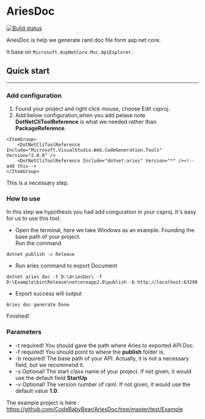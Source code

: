 # AriesDoc

[![Build status](https://ci.appveyor.com/api/projects/status/dcpgxu6ba8swt3yv/branch/master?svg=true)](https://ci.appveyor.com/project/fs7744/ariesdoc/branch/master)

AriesDoc is help we generate raml doc file form asp.net core.

It base on ```Microsoft.AspNetCore.Mvc.ApiExplorer```.


## Quick start
<hr>

### Add configuration
1. Found your project and right click mouse, choose Edit csproj.
2. Add below configuration,when you add pelase note <b>DotNetCliToolReference</b> is what we needed rather than <b>PackageReference</b>.
```
<ItemGroup>
    <DotNetCliToolReference Include="Microsoft.VisualStudio.Web.CodeGeneration.Tools" Version="2.0.0" />
    <DotNetCliToolReference Include="dotnet-aries" Version="*" /><!--add this-->
</ItemGroup>
```
This is a necessary step.

### How to use 
In this step we hypothesis you had add conguration in your csproj. It's easy for us to use this tool.<br>
- Open the terminal, here we take Windows as an example. Founding the base path of your project.<br>
Run the command
```
dotnet publish -c Release
```
- Run aries command to export Document
```
dotnet aries doc -t D:\AriesDoc\ -f D:\Example\bin\Release\netcoreapp2.0\publish -b http://localhost:63298
```
- Export success will output
```
Aries doc generate Done
```
Finished!

### Parameters 
 - -t required! You should gave the path where Aries to exported API Doc.
 - -f required! You should point to where the <b>publish</b> folder is.
 - -b required! The base path of your API. Actually, it is not a necessary field, but we recommend it. 
 - -s Optional! The start class name of your project. if not given, it would use the default field <b>StartUp</b>
 - -v Optional! The version number of raml. If not given, it would use the default value <b>1.0</b>.

The example project is here : https://github.com/CodeBabyBear/AriesDoc/tree/master/test/Example

